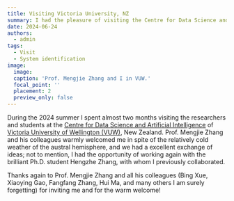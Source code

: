 ```yaml
---
title: Visiting Victoria University, NZ
summary: I had the pleasure of visiting the Centre for Data Science and	Artificial Intelligence in Wellington, New Zealand
date: 2024-06-24
authors:
  - admin
tags:
  - Visit
  - System identification
image:
  image:
  caption: 'Prof. Mengjie Zhang and I in VUW.'
  focal_point: ''
  placement: 2
  preview_only: false
---
```

During the 2024 summer I spent almost two months visiting the researchers and students at the [Centre for Data Science and	Artificial Intelligence](https://www.wgtn.ac.nz/cdsai) of [Victoria University of Wellington (VUW)](https://www.wgtn.ac.nz/), New Zealand. Prof. Mengjie Zhang and his colleagues warmly welcomed me in spite of the relatively cold weather of the austral hemisphere, and we had a excellent exchange of ideas; not to mention, I had the opportunity of working again with the brilliant Ph.D. student Hengzhe Zhang, with whom I previously collaborated.

Thanks again to Prof. Mengjie Zhang and all his colleagues (Bing Xue, Xiaoying Gao, Fangfang Zhang, Hui Ma, and many others I am surely forgetting) for inviting me and for the warm welcome!
